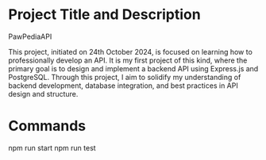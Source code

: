 # Project Title and Description

PawPediaAPI

This project, initiated on 24th October 2024, is focused on learning how to professionally develop an API. It is my first project of this kind, where the primary goal is to design and implement a backend API using Express.js and PostgreSQL. Through this project, I aim to solidify my understanding of backend development, database integration, and best practices in API design and structure.

# Commands

npm run start <!-- Builds and restarts server -->
npm run test <!-- Runs all tests -->
